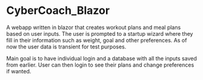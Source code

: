 # CyberCoach_Blazor

A webapp written in blazor that creates workout plans and meal plans based on user inputs.
The user is prompted to a startup wizard where they fill in their information such as weight, goal and other preferences.
As of now the user data is transient for test purposes.

Main goal is to have individual login and a database with all the inputs saved from earlier. 
User can then login to see their plans and change preferences if wanted.
